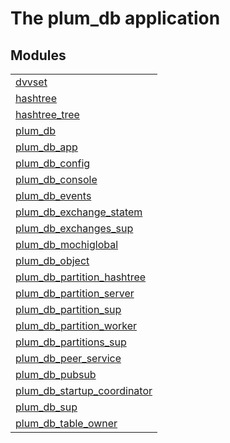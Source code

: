 

# The plum_db application #


## Modules ##


<table width="100%" border="0" summary="list of modules">
<tr><td><a href="https://gitlab.com/leapsight/plum_db/blob/master/doc/dvvset.md" class="module">dvvset</a></td></tr>
<tr><td><a href="https://gitlab.com/leapsight/plum_db/blob/master/doc/hashtree.md" class="module">hashtree</a></td></tr>
<tr><td><a href="https://gitlab.com/leapsight/plum_db/blob/master/doc/hashtree_tree.md" class="module">hashtree_tree</a></td></tr>
<tr><td><a href="https://gitlab.com/leapsight/plum_db/blob/master/doc/plum_db.md" class="module">plum_db</a></td></tr>
<tr><td><a href="https://gitlab.com/leapsight/plum_db/blob/master/doc/plum_db_app.md" class="module">plum_db_app</a></td></tr>
<tr><td><a href="https://gitlab.com/leapsight/plum_db/blob/master/doc/plum_db_config.md" class="module">plum_db_config</a></td></tr>
<tr><td><a href="https://gitlab.com/leapsight/plum_db/blob/master/doc/plum_db_console.md" class="module">plum_db_console</a></td></tr>
<tr><td><a href="https://gitlab.com/leapsight/plum_db/blob/master/doc/plum_db_events.md" class="module">plum_db_events</a></td></tr>
<tr><td><a href="https://gitlab.com/leapsight/plum_db/blob/master/doc/plum_db_exchange_statem.md" class="module">plum_db_exchange_statem</a></td></tr>
<tr><td><a href="https://gitlab.com/leapsight/plum_db/blob/master/doc/plum_db_exchanges_sup.md" class="module">plum_db_exchanges_sup</a></td></tr>
<tr><td><a href="https://gitlab.com/leapsight/plum_db/blob/master/doc/plum_db_mochiglobal.md" class="module">plum_db_mochiglobal</a></td></tr>
<tr><td><a href="https://gitlab.com/leapsight/plum_db/blob/master/doc/plum_db_object.md" class="module">plum_db_object</a></td></tr>
<tr><td><a href="https://gitlab.com/leapsight/plum_db/blob/master/doc/plum_db_partition_hashtree.md" class="module">plum_db_partition_hashtree</a></td></tr>
<tr><td><a href="https://gitlab.com/leapsight/plum_db/blob/master/doc/plum_db_partition_server.md" class="module">plum_db_partition_server</a></td></tr>
<tr><td><a href="https://gitlab.com/leapsight/plum_db/blob/master/doc/plum_db_partition_sup.md" class="module">plum_db_partition_sup</a></td></tr>
<tr><td><a href="https://gitlab.com/leapsight/plum_db/blob/master/doc/plum_db_partition_worker.md" class="module">plum_db_partition_worker</a></td></tr>
<tr><td><a href="https://gitlab.com/leapsight/plum_db/blob/master/doc/plum_db_partitions_sup.md" class="module">plum_db_partitions_sup</a></td></tr>
<tr><td><a href="https://gitlab.com/leapsight/plum_db/blob/master/doc/plum_db_peer_service.md" class="module">plum_db_peer_service</a></td></tr>
<tr><td><a href="https://gitlab.com/leapsight/plum_db/blob/master/doc/plum_db_pubsub.md" class="module">plum_db_pubsub</a></td></tr>
<tr><td><a href="https://gitlab.com/leapsight/plum_db/blob/master/doc/plum_db_startup_coordinator.md" class="module">plum_db_startup_coordinator</a></td></tr>
<tr><td><a href="https://gitlab.com/leapsight/plum_db/blob/master/doc/plum_db_sup.md" class="module">plum_db_sup</a></td></tr>
<tr><td><a href="https://gitlab.com/leapsight/plum_db/blob/master/doc/plum_db_table_owner.md" class="module">plum_db_table_owner</a></td></tr></table>

